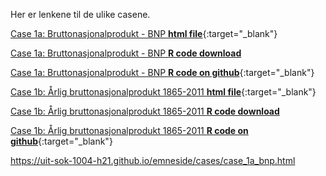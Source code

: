 Her er lenkene til de ulike casene.

[Case 1a: Bruttonasjonalprodukt - BNP **html file**](/cases/blob/main/case_1a_bnp.html){:target="_blank"}

[Case 1a: Bruttonasjonalprodukt - BNP **R code download**](cases/case_1a_bnp.R)

[Case 1a: Bruttonasjonalprodukt - BNP **R code on github**](/blob/main/case_1a_bnp.R){:target="_blank"}

[Case 1b: Årlig bruttonasjonalprodukt 1865-2011 **html file**](/cases/blob/main/case_1b_bnp_historisk.html){:target="_blank"}

[Case 1b: Årlig bruttonasjonalprodukt 1865-2011 **R code download**](cases/case_1b_bnp_historisk.R)

[Case 1b: Årlig bruttonasjonalprodukt 1865-2011 **R code on github**](/blob/main/case_1b_bnp_historisk.R){:target="_blank"}

https://uit-sok-1004-h21.github.io/emneside/cases/case_1a_bnp.html
